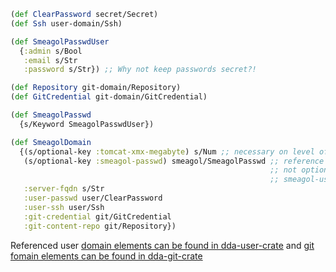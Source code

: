 ```clojure
(def ClearPassword secret/Secret)
(def Ssh user-domain/Ssh)

(def SmeagolPasswdUser
  {:admin s/Bool
   :email s/Str
   :password s/Str}) ;; Why not keep passwords secret?!

(def Repository git-domain/Repository)
(def GitCredential git-domain/GitCredential)

(def SmeagolPasswd
  {s/Keyword SmeagolPasswdUser})

(def SmeagolDomain
  {(s/optional-key :tomcat-xmx-megabyte) s/Num ;; necessary on level of domain?
   (s/optional-key :smeagol-passwd) smeagol/SmeagolPasswd ;; reference from top level package is forbidden! moved to top-level
                                                          ;; not optional - passwords should be allways defined  ...
                                                          ;; smeagol-users is maybe a better name?
   :server-fqdn s/Str
   :user-passwd user/ClearPassword
   :user-ssh user/Ssh
   :git-credential git/GitCredential
   :git-content-repo git/Repository})
```

Referenced user [domain elements can be found in dda-user-crate](https://github.com/DomainDrivenArchitecture/dda-user-crate) and [git fomain elements can be found in dda-git-crate](https://github.com/DomainDrivenArchitecture/dda-git-crate/blob/master/doc/reference_domain.md)
